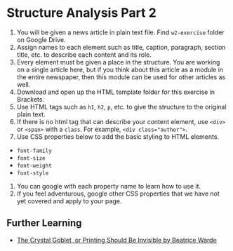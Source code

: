 # Structure Analysis Part 2

1. You will be given a news article in plain text file. Find `w2-exercise` folder on Google Drive.
1. Assign names to each element such as title, caption, paragraph, section title, etc. to describe each content and its role.
1. Every element must be given a place in the structure. You are working on a single article here, but if you think about this article as a module in the entire newspaper, then this module can be used for other articles as well.
1. Download and open up the HTML template folder for this exercise in Brackets.
1. Use HTML tags such as `h1`, `h2`, `p`, etc. to give the structure to the original plain text.
1. If there is no html tag that can describe your content element, use `<div>` or `<span>` with a `class`. For example, `<div class="author">`.
1. Use CSS properties below to add the basic styling to HTML elements.
  - `font-family`
  - `font-size`
  - `font-weight`
  - `font-style`
1. You can google with each property name to learn how to use it.
1. If you feel adventurous, google other CSS properties that we have not yet covered and apply to your page.

## Further Learning
- [The Crystal Goblet, or Printing Should Be Invisible by Beatrice Warde](http://www.arts.ucsb.edu/faculty/reese/classes/artistsbooks/Beatrice%20Warde,%20The%20Crystal%20Goblet.pdf)
